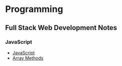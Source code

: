 # Programming

## Full Stack Web Development Notes

### JavaScript

- [JavaScript](./topics/javascript.md) 
- [Array Methods](./topics/jsarraymethods.md)